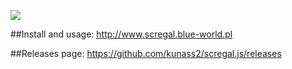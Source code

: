 ![](http://www.scregal.blue-world.pl/assets/img/scregal-logo.png)

##Install and usage:
http://www.scregal.blue-world.pl

##Releases page:
https://github.com/kunass2/scregal.js/releases
